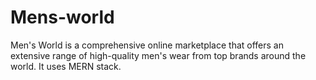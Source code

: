 # Mens-world
Men's World is a comprehensive online marketplace that offers an extensive range of high-quality men's wear from top brands around the world. It uses MERN stack.

